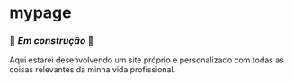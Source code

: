 # mypage
 ### 🚧 _**Em construção**_ 🚧
Aqui estarei desenvolvendo um site próprio e personalizado com todas as coisas relevantes da minha vida profissional.
